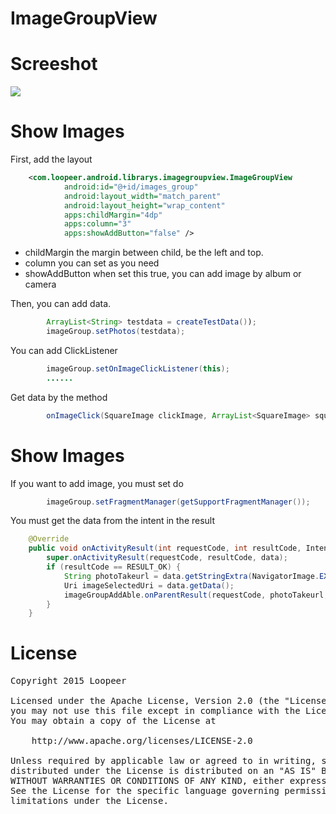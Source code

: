 # ImageGroupView


Screeshot
====
![](/screenshot/screenshot.gif)

Show Images
====
First, add the layout
```xml
    <com.loopeer.android.librarys.imagegroupview.ImageGroupView
            android:id="@+id/images_group"
            android:layout_width="match_parent"
            android:layout_height="wrap_content"
            apps:childMargin="4dp"
            apps:column="3"
            apps:showAddButton="false" />
```
* childMargin  the margin between child, be the left and top.
* column you can set as you need 
* showAddButton when set this true, you can add image by album or camera

Then, you can add data.
```java
        ArrayList<String> testdata = createTestData());
        imageGroup.setPhotos(testdata);
```
You can add ClickListener
```java
        imageGroup.setOnImageClickListener(this);
        ......
```
Get data by the method 
```java
        onImageClick(SquareImage clickImage, ArrayList<SquareImage> squareImages, ArrayList<String> allImageInternetUrl)
```
Show Images
====
If you want to add image, you must set do 
```java
        imageGroup.setFragmentManager(getSupportFragmentManager());
```
You must get the data from the intent in the result
```java
    @Override
    public void onActivityResult(int requestCode, int resultCode, Intent data) {
        super.onActivityResult(requestCode, resultCode, data);
        if (resultCode == RESULT_OK) {
            String photoTakeurl = data.getStringExtra(NavigatorImage.EXTRA_PHOTO_URL);
            Uri imageSelectedUri = data.getData();
            imageGroupAddAble.onParentResult(requestCode, photoTakeurl, imageSelectedUri);
        }
    }
```

License
====
<pre>
Copyright 2015 Loopeer

Licensed under the Apache License, Version 2.0 (the "License");
you may not use this file except in compliance with the License.
You may obtain a copy of the License at

    http://www.apache.org/licenses/LICENSE-2.0

Unless required by applicable law or agreed to in writing, software
distributed under the License is distributed on an "AS IS" BASIS,
WITHOUT WARRANTIES OR CONDITIONS OF ANY KIND, either express or implied.
See the License for the specific language governing permissions and
limitations under the License.
</pre>
